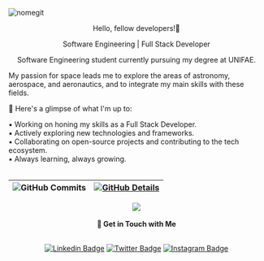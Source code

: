 ![nomegit](https://github.com/amandadecassiaborges/amandadecassiaborges/assets/67706498/0bcb4303-47cb-4cb8-8a69-c30bf39463e3)
<div align="center" >

Hello, fellow developers!👋

Software Engineering | Full Stack Developer

Software Engineering student currently pursuing my degree at UNIFAE.

</div>

My passion for space leads me to explore the areas of astronomy, aerospace, and aeronautics, and to integrate my main skills with these fields.

🚀 Here's a glimpse of what I'm up to:

▪︎ Working on honing my skills as a Full Stack Developer.
<br>
▪︎ Actively exploring new technologies and frameworks.
<br>
▪︎ Collaborating on open-source projects and contributing to the tech ecosystem.
<br>
▪︎ Always learning, always growing.
<br>
<br>

  
 | ![GitHub Commits](http://github-profile-summary-cards.vercel.app/api/cards/most-commit-language?username=amandadecassiaborges&theme=dracula) | [![GitHub Details](http://github-profile-summary-cards.vercel.app/api/cards/profile-details?username=amandadecassiaborges&theme=dracula)](https://github.com/vn7n24fzkq/github-profile-summary-cards) |  
 | ----------- | ----------- |
 
  <div align="center" >
<a href="https://skillicons.dev"   >
  <img src="https://skillicons.dev/icons?i=html,css,js,ts,react,vite,bootstrap,tailwind,sass,nodejs,nextjs,php,laravel,mysql,postgres,c,cpp,aws,arduino,py,django,tensorflow,java,git,github,eclipse,vscode" />
</a>
  <br />

  </div>
  <br>

   <div align="center" >
<strong>🔗 Get in Touch with Me</strong>
<br>
<br>
     
[![Linkedin Badge](https://img.shields.io/badge/-Amanda%20Borges-000000?style=flat-square&labelColor=961e53&logo=Linkedin&logoColor=white&link=https://www.linkedin.com/in/amandadecassiaborges/)](https://www.linkedin.com/in/amandadecassiaborges/)
[![Twitter Badge](https://img.shields.io/badge/-@amandaborgeses-000000?style=flat-square&labelColor=961e53&logo=twitter&logoColor=white&link=https://twitter.com/amandaborgeses)](https://twitter.com/amandaborgeses) 
[![Instagram Badge](https://img.shields.io/badge/-amandadecassiaborges-000000?style=flat-square&labelColor=961e53&logo=Instagram&logoColor=white&link=https://www.instagram.com/amandadecassiaborges/)](https://www.Instagram.com/amandadecassiaborges/)
</div>
